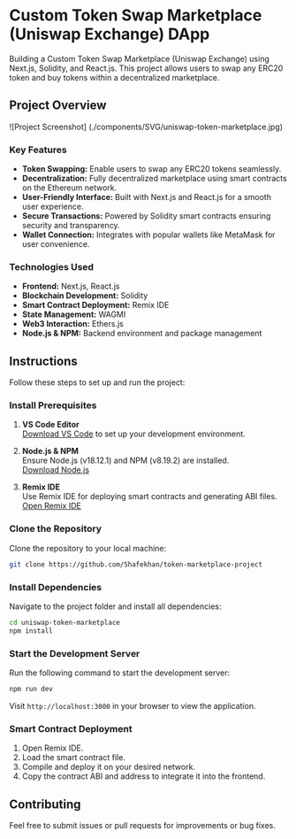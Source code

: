 # Custom Token Swap Marketplace (Uniswap Exchange) DApp

Building a Custom Token Swap Marketplace (Uniswap Exchange) using Next.js, Solidity, and React.js. This project allows users to swap any ERC20 token and buy tokens within a decentralized marketplace.

## Project Overview

![Project Screenshot] (./components/SVG/uniswap-token-marketplace.jpg)

### Key Features
- **Token Swapping:** Enable users to swap any ERC20 tokens seamlessly.
- **Decentralization:** Fully decentralized marketplace using smart contracts on the Ethereum network.
- **User-Friendly Interface:** Built with Next.js and React.js for a smooth user experience.
- **Secure Transactions:** Powered by Solidity smart contracts ensuring security and transparency.
- **Wallet Connection:** Integrates with popular wallets like MetaMask for user convenience.

### Technologies Used
- **Frontend:** Next.js, React.js
- **Blockchain Development:** Solidity
- **Smart Contract Deployment:** Remix IDE
- **State Management:** WAGMI
- **Web3 Interaction:** Ethers.js
- **Node.js & NPM:** Backend environment and package management

## Instructions

Follow these steps to set up and run the project:

### Install Prerequisites

1. **VS Code Editor**  
   [Download VS Code](https://code.visualstudio.com/download) to set up your development environment.

2. **Node.js & NPM**  
   Ensure Node.js (v18.12.1) and NPM (v8.19.2) are installed.  
   [Download Node.js](https://nodejs.org/en/download)

3. **Remix IDE**  
   Use Remix IDE for deploying smart contracts and generating ABI files.  
   [Open Remix IDE](https://remix-project.org)

### Clone the Repository

Clone the repository to your local machine:

```bash
git clone https://github.com/Shafekhan/token-marketplace-project
```

### Install Dependencies

Navigate to the project folder and install all dependencies:

```bash
cd uniswap-token-marketplace
npm install
```

### Start the Development Server

Run the following command to start the development server:

```bash
npm run dev
```

Visit `http://localhost:3000` in your browser to view the application.

### Smart Contract Deployment
1. Open Remix IDE.
2. Load the smart contract file.
3. Compile and deploy it on your desired network.
4. Copy the contract ABI and address to integrate it into the frontend.

## Contributing
Feel free to submit issues or pull requests for improvements or bug fixes.
